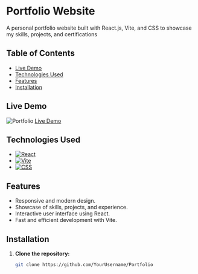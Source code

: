 # Portfolio Website

A personal portfolio website built with React.js, Vite, and CSS to showcase my skills, projects, and certifications

## Table of Contents

- [Live Demo](#live-demo)
- [Technologies Used](#technologies-used)
- [Features](#features)
- [Installation](#installation)

## Live Demo

![Portfolio](https://github.com/YourUsername/Portfolio/assets/screenshots/portfolio-screenshot.png)
[Live Demo](https://your-portfolio-url.netlify.app/)

## Technologies Used

- [![React](https://img.shields.io/badge/React-18.0.0-blue.svg)](https://reactjs.org/)
- [![Vite](https://img.shields.io/badge/Vite-Latest-brightgreen)](https://vitejs.dev/)
- [![CSS](https://img.shields.io/badge/CSS3-Latest-informational)](https://www.w3.org/Style/CSS/Overview.en.html)

## Features

- Responsive and modern design.
- Showcase of skills, projects, and experience.
- Interactive user interface using React.
- Fast and efficient development with Vite.

## Installation

1. **Clone the repository:**

   ```bash
   git clone https://github.com/YourUsername/Portfolio
